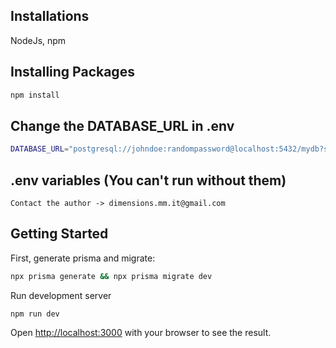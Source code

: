 ## Installations

NodeJs, npm

## Installing Packages

```bash
npm install
```

## Change the DATABASE_URL in .env

```bash
DATABASE_URL="postgresql://johndoe:randompassword@localhost:5432/mydb?schema=public"
```

## .env variables (You can't run without them)

```
Contact the author -> dimensions.mm.it@gmail.com
```

## Getting Started

First, generate prisma and migrate:

```bash
npx prisma generate && npx prisma migrate dev

```

Run development server

```
npm run dev
```

Open [http://localhost:3000](http://localhost:3000) with your browser to see the result.
